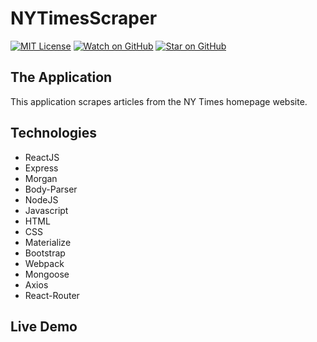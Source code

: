 # NYTimesScraper

[![MIT License][license-badge]][LICENSE]
[![Watch on GitHub][github-watch-badge]][github-watch]
[![Star on GitHub][github-star-badge]][github-star]

## The Application
This application scrapes articles from the NY Times homepage website.

## Technologies
+ ReactJS
+ Express
+ Morgan
+ Body-Parser
+ NodeJS
+ Javascript
+ HTML
+ CSS
+ Materialize
+ Bootstrap
+ Webpack
+ Mongoose
+ Axios
+ React-Router

## Live Demo


[license]: https://github.com/dskay3/NYTimesScraper/blob/master/LICENSE
[license-badge]: https://img.shields.io/github/license/mashape/apistatus.svg
[github-watch]: https://github.com/dskay3/NYTimesScraper/watchers
[github-watch-badge]: https://img.shields.io/github/watchers/dskay3/NYTimesScraper.svg?style=social&label=Watch&style=flat-square
[github-star]: https://github.com/dskay3/NYTimesScraper/stargazers
[github-star-badge]: https://img.shields.io/github/stars/dskay3/NYTimesScraper.svg?style=social&label=Stars&style=flat-square